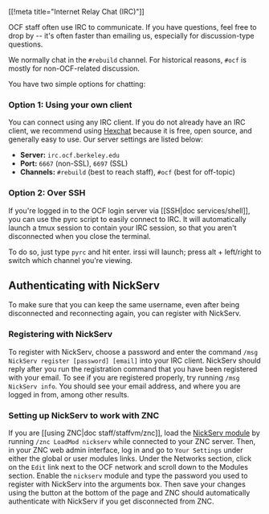 [[!meta title="Internet Relay Chat (IRC)"]]


OCF staff often use IRC to communicate. If you have questions, feel free to
drop by -- it's often faster than emailing us, especially for discussion-type
questions.

We normally chat in the `#rebuild` channel. For historical reasons, `#ocf` is
mostly for non-OCF-related discussion.

You have two simple options for chatting:

### Option 1: Using your own client

You can connect using any IRC client. If you do not already have an IRC client,
we recommend using [Hexchat](https://hexchat.github.io/) because it is free,
open source, and generally easy to use. Our server settings are listed below:

* **Server:** `irc.ocf.berkeley.edu`
* **Port:** `6667` (non-SSL), `6697` (SSL)
* **Channels:** `#rebuild` (best to reach staff), `#ocf` (best for off-topic)

### Option 2: Over SSH

If you're logged in to the OCF login server via [[SSH|doc services/shell]], you
can use the pyrc script to easily connect to IRC. It will automatically launch
a tmux session to contain your IRC session, so that you aren't disconnected when
you close the terminal.

To do so, just type `pyrc` and hit enter. irssi will launch; press alt +
left/right to switch which channel you're viewing.

## Authenticating with NickServ

To make sure that you can keep the same username, even after being disconnected
and reconnecting again, you can register with NickServ.

### Registering with NickServ

To register with NickServ, choose a password and enter the command
`/msg NickServ register [password] [email]` into your IRC client. NickServ
should reply after you run the registration command that you have been
registered with your email. To see if you are registered properly, try running
`/msg NickServ info`. You should see your email address, and where you are logged
in from, among other results.

### Setting up NickServ to work with ZNC

If you are [[using ZNC|doc staff/staffvm/znc]], load the
[NickServ module](http://wiki.znc.in/Nickserv) by running `/znc LoadMod nickserv`
while connected to your ZNC server. Then, in your ZNC web admin interface, log in
and go to `Your Settings` under either the global or user modules links. Under
the Networks section, click on the `Edit` link next to the OCF network and
scroll down to the Modules section. Enable the `nickserv` module and type the
password you used to register with NickServ into the arguments box. Then save
your changes using the button at the bottom of the page and ZNC should
automatically authenticate with NickServ if you get disconnected from ZNC.
